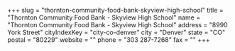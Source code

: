 +++
slug = "thornton-community-food-bank-skyview-high-school"
title = "Thornton Community Food Bank - Skyview High School"
name = "Thornton Community Food Bank - Skyview High School"
address = "8990 York Street"
cityIndexKey = "city-co-denver"
city = "Denver"
state = "CO"
postal = "80229"
website = ""
phone = "303 287-7268"
fax = ""
+++
